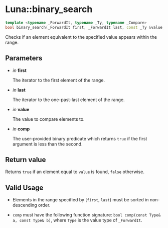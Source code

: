 # Luna::binary_search

```c++
template <typename _ForwardIt, typename _Ty, typename _Compare>
bool binary_search(_ForwardIt first, _ForwardIt last, const _Ty &value, _Compare comp)
```

Checks if an element equivalent to the specified value appears within the range. 



## Parameters
* *in* **first**

    The iterator to the first element of the range. 

* *in* **last**

    The iterator to the one-past-last element of the range. 

* *in* **value**

    The value to compare elements to. 

* *in* **comp**

    The user-provided binary predicate which returns `​true` if the first argument is less than the second. 

## Return value
Returns `true` if an element equal to `value` is found, `false` otherwise. 

## Valid Usage
* Elements in the range specified by [`first`, `last`) must be sorted in non-descending order.

* `comp` must have the following function signature: `bool comp(const Type& a, const Type& b)`, where `Type` is the value type of `_ForwardIt`. 

